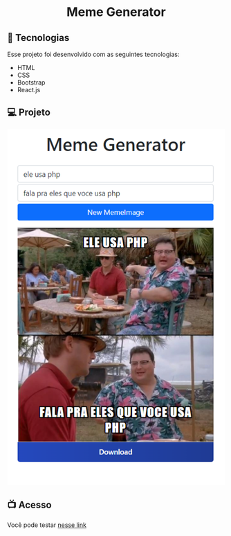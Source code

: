 <h1 align="center">
   Meme Generator
</h1>


## 🚀 Tecnologias

Esse projeto foi desenvolvido com as seguintes tecnologias:

- HTML
- CSS
- Bootstrap
- React.js
## 💻 Projeto
![alt text](https://github.com/alysonfarias/MemeGenerator/blob/master/memegenmobile.png)

## 📺 Acesso
Você pode testar [nesse link](https://meme-generator-wine.vercel.app/)
